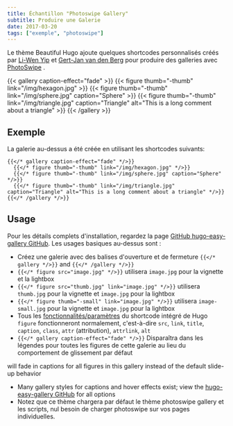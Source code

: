 ```yaml
---
title: Échantillon "Photoswipe Gallery"
subtitle: Produire une Galerie
date: 2017-03-20
tags: ["exemple", "photoswipe"]
---
```


Le thème Beautiful Hugo ajoute quelques shortcodes personnalisés créés par [Li-Wen Yip](https://www.liwen.id.au/heg/) et [Gert-Jan van den Berg](https://github.com/GjjvdBurg/HugoPhotoSwipe) pour produire des galleries avec [PhotoSwipe](http://photoswipe.com) . 

{{< gallery caption-effect="fade" >}}
  {{< figure thumb="-thumb" link="/img/hexagon.jpg" >}}
  {{< figure thumb="-thumb" link="/img/sphere.jpg" caption="Sphere" >}}
  {{< figure thumb="-thumb" link="/img/triangle.jpg" caption="Triangle" alt="This is a long comment about a triangle" >}}
{{< /gallery >}}

<!--more-->
## Exemple
La galerie au-dessus a été créée en utilisant les shortcodes suivants: 
```
{{</* gallery caption-effect="fade" */>}}
  {{</* figure thumb="-thumb" link="/img/hexagon.jpg" */>}}
  {{</* figure thumb="-thumb" link="/img/sphere.jpg" caption="Sphere" */>}}
  {{</* figure thumb="-thumb" link="/img/triangle.jpg" caption="Triangle" alt="This is a long comment about a triangle" */>}}
{{</* /gallery */>}}
```

## Usage
Pour les détails complets d'installation, regardez la page [GitHub hugo-easy-gallery GitHub](https://github.com/liwenyip/hugo-easy-gallery/). Les usages basiques au-dessus sont : 

- Créez une galerie avec des balises d'ouverture et de fermeture `{{</* gallery */>}}` and `{{</* /gallery */>}}`
- `{{</* figure src="image.jpg" */>}}` utilisera  `image.jpg` pour la vignette et la lightbox
- `{{</* figure src="thumb.jpg" link="image.jpg" */>}}` utilisera `thumb.jpg` pour la vignette et  `image.jpg` pour la lightbox
- `{{</* figure thumb="-small" link="image.jpg" */>}}` utilisera `image-small.jpg` pour la vignette et `image.jpg` pour la lightbox
- Tous les [fonctionnalités/paramètres](https://gohugo.io/extras/shortcodes) du shortcode intégré de Hugo `figure` fonctionneront normalement, c'est-à-dire `src`, `link`, `title`, `caption`, `class`, `attr` (attribution), `attrlink`, `alt`
- `{{</* gallery caption-effect="fade" */>}}` Disparaîtra dans les légendes pour toutes les figures de cette galerie au lieu du comportement de glissement par défaut

will fade in captions for all figures in this gallery instead of the default slide-up behavior
- Many gallery styles for captions and hover effects exist; view the [hugo-easy-gallery GitHub](https://github.com/liwenyip/hugo-easy-gallery/) for all options
- Notez que ce thème chargera par défaut le thème photoswipe gallery et les scripts, nul besoin de charger photoswipe sur vos pages individuelles.